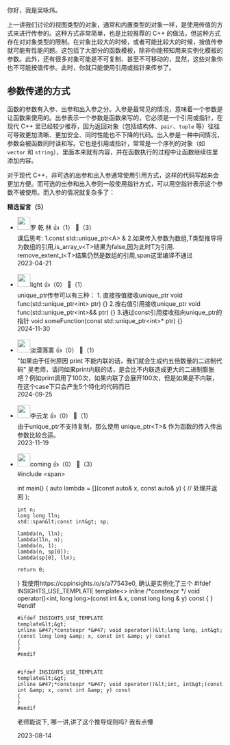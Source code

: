 你好，我是吴咏炜。

上一讲我们讨论的视图类型的对象，通常和内置类型的对象一样，是使用传值的方式来进行传参的。这种方式非常简单，也是比较推荐的 C++ 的做法，但这种方式存在对对象类型的限制。在对象比较大的时候，或者可能比较大的时候，按值传参就可能有性能问题。这包括了大部分的函数模板，除非你能预知用来实例化模板的参数。此外，还有很多对象可能是不可复制、甚至不可移动的，显然，这些对象你也不可能按值传参。此时，你就只能使用引用或指针来传参了。

## 参数传递的方式

函数的参数有入参、出参和出入参之分。入参是最常见的情况，意味着一个参数是让函数来使用的。出参表示一个参数是函数来写的，它必须是一个引用或指针，在现代 C++ 里已经较少推荐，因为返回对象（包括结构体、`pair`、`tuple` 等）往往可导致更加清晰、更加安全、同时性能也不下降的代码。出入参是一种中间情况，参数会被函数同时读和写。它也是引用或指针，常常是一个序列的对象（如 `vector` 和 `string`），里面本来就有内容，并在函数执行的过程中让函数继续往里添加内容。

对于现代 C++，非可选的出参和出入参通常使用引用方式，这样的代码写起来会更加方便。而可选的出参和出入参则一般使用指针方式，可以用空指针表示这个参数不被使用。而入参的情况就复杂多了：
<div><strong>精选留言（5）</strong></div><ul>
<li><img src="https://static001.geekbang.org/account/avatar/00/12/21/7e/fb725950.jpg" width="30px"><span>罗 乾 林</span> 👍（1） 💬（3）<div>课后思考:
1.const std::unique_ptr&lt;A&gt; &amp;
2.如果传入参数为数组,T类型推导将为数组的引用,is_array_v&lt;T&gt;结果为false,因为此时T为引用.
remove_extent_t&lt;T&gt;结果仍然是数组的引用,span这里编译不通过</div>2023-04-21</li><br/><li><img src="https://thirdwx.qlogo.cn/mmopen/vi_32/W2O5VwL8wN6VIGPGCHIBIM1ageY2ic0kJpnRAD3I1BYkE8I2tkUef6AZOicwDm30PqgKR75bsWDicicEZvMf0ULLYQ/132" width="30px"><span>light</span> 👍（0） 💬（1）<div>unique_ptr传参可以有三种：
1. 直接按值接收unique_ptr
void func(std::unique_ptr&lt;int&gt; ptr) {}
2.按右值引用接收unique_ptr
void func(std::unique_ptr&lt;int&gt;&amp;&amp; ptr) {}
3.通过const引用接收指向unique_ptr的指针
void someFunction(const std::unique_ptr&lt;int&gt;* ptr) {}
</div>2024-11-30</li><br/><li><img src="https://static001.geekbang.org/account/avatar/00/10/03/ce/ec3b8de9.jpg" width="30px"><span>淡漠落寞</span> 👍（0） 💬（1）<div>&quot;如果由于任何原因 print 不能内联的话，我们就会生成约五倍数量的二进制代码&quot;
吴老师，请问如果print内联的话，是会比不内联造成更大的二进制膨胀吧？例如print调用了100次，如果内联了会展开100次，但是如果是不内联，在这个case下只会产生5个特化的代码而已</div>2024-09-25</li><br/><li><img src="https://static001.geekbang.org/account/avatar/00/30/db/86/51ec4c41.jpg" width="30px"><span>李云龙</span> 👍（0） 💬（1）<div>由于unique_ptr不支持复制，那么使用 unique_ptr&lt;T&gt;&amp; 作为函数的传入传出参数比较合适。</div>2023-11-19</li><br/><li><img src="https://static001.geekbang.org/account/avatar/00/13/42/65/5bfd0a65.jpg" width="30px"><span>coming</span> 👍（0） 💬（3）<div>#include &lt;span&gt;

int main() {
    auto lambda = [](const auto&amp; x, const auto&amp; y) {
        &#47;&#47; 处理并返回
    };

    int n;
    long long lln;
    std::span&lt;const int&gt; sp;

    lambda(n, lln);
    lambda(lln, n);
    lambda(n, 1);
    lambda(n, sp[0]);
    lambda(sp[0], lln);

    return 0;
}
我使用https:&#47;&#47;cppinsights.io&#47;s&#47;a77543e0, 确认是实例化了三个
    #ifdef INSIGHTS_USE_TEMPLATE
    template&lt;&gt;
    inline &#47;*constexpr *&#47; void operator()&lt;int, long long&gt;(const int &amp; x, const long long &amp; y) const
    {
    }
    #endif
    
    
    #ifdef INSIGHTS_USE_TEMPLATE
    template&lt;&gt;
    inline &#47;*constexpr *&#47; void operator()&lt;long long, int&gt;(const long long &amp; x, const int &amp; y) const
    {
    }
    #endif
    
    
    #ifdef INSIGHTS_USE_TEMPLATE
    template&lt;&gt;
    inline &#47;*constexpr *&#47; void operator()&lt;int, int&gt;(const int &amp; x, const int &amp; y) const
    {
    }
    #endif

老师能说下, 哪一讲,讲了这个推导规则吗? 我有点懵</div>2023-08-14</li><br/>
</ul>